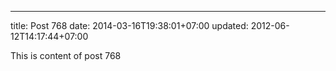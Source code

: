 ---
title: Post 768
date: 2014-03-16T19:38:01+07:00
updated: 2012-06-12T14:17:44+07:00

This is content of post 768